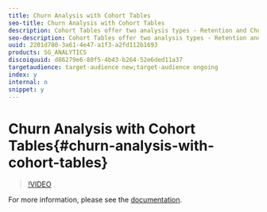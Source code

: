 ```yaml
---
title: Churn Analysis with Cohort Tables
seo-title: Churn Analysis with Cohort Tables
description: Cohort Tables offer two analysis types - Retention and Churn. While Retention shows how many users are retained over time, the Churn option will depict how many users were lost (1 - Retention).
seo-description: Cohort Tables offer two analysis types - Retention and Churn. While Retention shows how many users are retained over time, the Churn option will depict how many users were lost (1 - Retention).
uuid: 2201d780-3a61-4e47-a1f3-a2fd112b1693
products: SG_ANALYTICS
discoiquuid: d86279e6-80f5-4b43-b264-52e6ded11a37
targetaudience: target-audience new;target-audience ongoing
index: y
internal: n
snippet: y
---
```


# Churn Analysis with Cohort Tables{#churn-analysis-with-cohort-tables}

>[!VIDEO](https://video.tv.adobe.com/v/25966/?quality=12)

For more information, please see the [documentation](https://marketing.adobe.com/resources/help/en_US/analytics/analysis-workspace/cohort_analysis.html).
